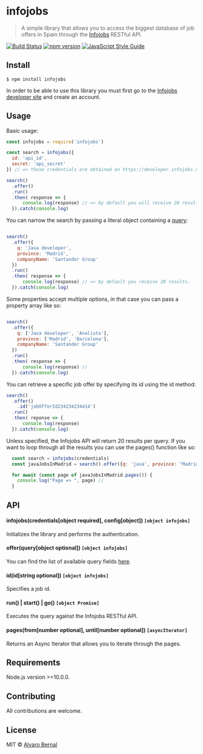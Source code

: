 # infojobs

> A simple library that allows you to access the biggest database of job offers in Spain through the [Infojobs](https://www.infojobs.net/) RESTful API.

[![Build Status](https://travis-ci.org/AlvaroBernalG/infojobs.svg?branch=master)](https://travis-ci.org/AlvaroBernalG/infojobs) [![npm version](https://badge.fury.io/js/infojobs.svg)](https://badge.fury.io/js/infojobs) [![JavaScript Style Guide](https://img.shields.io/badge/code_style-standard-brightgreen.svg)](https://standardjs.com)

## Install
```
$ npm install infojobs
```

In order to be able to use this library you must first go to the [Infojobs developer site](https://developer.infojobs.net/) and create an account.  

## Usage

Basic usage:
```js
const infojobs = require('infojobs')

const search = infojobs({
  id: 'api_id',
  secret: 'api_secret'  
}) // => these credentials are obtained on https://developer.infojobs.net/

search()
  .offer()
  .run()
  .then( response => {
      console.log(response) // => by default you will receive 20 results.  
  }).catch(console.log)
```

You can narrow the search by passing a literal object containing a [query](https://developer.infojobs.net/documentation/operation/offer-list-1.xhtml):
```js

search()
  .offer({
    q: 'Java developer',
    province: 'Madrid',
    companyName: 'Santander Group'
  })
  .run()
  .then( response => {
      console.log(response) // => by default you receive 20 results.
  }).catch(console.log)
```

Some properties accept multiple options, in that case you can pass a property array like so:
```js

search()
  .offer({
    q: ['Java developer', 'Analista'],
    province: ['Madrid', 'Barcelona'],
    companyName: 'Santander Group'
  })
  .run()
  .then( response => {
      console.log(response) // 
  }).catch(console.log)
```

You can retrieve a specific job offer by specifying its id using the id method:
```js
search()
  .offer()
    .id('jobOfferId234234234414')
  .run()
  .then( reponse => {
      console.log(response)
  }).catch(console.log)
```

Unless specified, the Infojobs API will return 20 results per query. If you want to loop through all the results
you can use the pages() function like so:

``` js
  const search = infojobs(credentials)
  const javaJobsInMadrid = search().offer({q: 'java', province: "Madrid"})

  for await (const page of javaJobsInMadrid.pages()) {
    console.log("Page => ", page) //
  }
```


## API

#### infojobs(credentials[object required], config[object]) `[object infojobs]`
Initializes the library and performs the authentication.

#### offer(query[object optional]) `[object infojobs]`  
You can find the list of available query fields [here](https://developer.infojobs.net/documentation/operation/offer-list-1.xhtml).

#### id(id[string optional]) `[object infojobs]`  
Specifies a job id.

#### run() | start() | go() `[object Promise]`
Executes the query against the Infojobs RESTful API.

#### pages(from[number optional], until[number optional]) `[asyncIterator]`
Returns an Async Iterator that allows you to iterate through the pages.

## Requirements 

Node.js version >=10.0.0.

## Contributing

All contributions are welcome.

## License
MIT © [Alvaro Bernal](https://github.com/AlvaroBernalG/)
